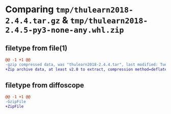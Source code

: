 # Comparing `tmp/thulearn2018-2.4.4.tar.gz` & `tmp/thulearn2018-2.4.5-py3-none-any.whl.zip`

## filetype from file(1)

```diff
@@ -1 +1 @@
-gzip compressed data, was "thulearn2018-2.4.4.tar", last modified: Tue Apr 16 09:02:15 2024, max compression
+Zip archive data, at least v2.0 to extract, compression method=deflate
```

## filetype from diffoscope

```diff
@@ -1 +1 @@
-GzipFile
+ZipFile
```

